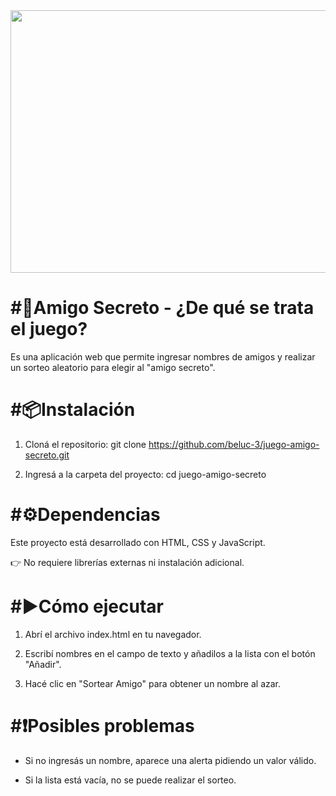 
<img width="1920" height="420"  src="https://github.com/user-attachments/assets/acb7a8ea-63b5-470f-b924-2d488df11784" />


<h1> #🎁Amigo Secreto - ¿De qué se trata el juego? </h1>


Es una aplicación web que permite ingresar nombres de amigos y realizar un sorteo aleatorio para elegir al "amigo secreto".  


<h1> #📦Instalación </h1>


1. Cloná el repositorio: git clone https://github.com/beluc-3/juego-amigo-secreto.git 

2. Ingresá a la carpeta del proyecto: cd juego-amigo-secreto


<h1> #⚙️Dependencias </h1>


Este proyecto está desarrollado con HTML, CSS y JavaScript.

👉 No requiere librerías externas ni instalación adicional.


<h1> #▶️Cómo ejecutar </h1>


1. Abrí el archivo index.html en tu navegador.

2. Escribí nombres en el campo de texto y añadilos a la lista con el botón "Añadir".

3. Hacé clic en "Sortear Amigo" para obtener un nombre al azar.


<h1> #❗Posibles problemas </h1>


- Si no ingresás un nombre, aparece una alerta pidiendo un valor válido.

- Si la lista está vacía, no se puede realizar el sorteo.
